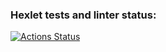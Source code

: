 ### Hexlet tests and linter status:
[![Actions Status](https://github.com/AIonLisa/qa-engineer-project-84/actions/workflows/hexlet-check.yml/badge.svg)](https://github.com/AIonLisa/qa-engineer-project-84/actions)